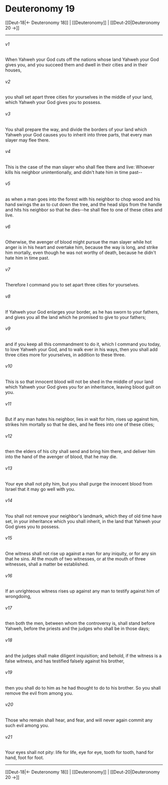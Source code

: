 # Deuteronomy 19

[[Deut-18|← Deuteronomy 18]] | [[Deuteronomy]] | [[Deut-20|Deuteronomy 20 →]]
***



###### v1 
When Yahweh your God cuts off the nations whose land Yahweh your God gives you, and you succeed them and dwell in their cities and in their houses, 

###### v2 
you shall set apart three cities for yourselves in the middle of your land, which Yahweh your God gives you to possess. 

###### v3 
You shall prepare the way, and divide the borders of your land which Yahweh your God causes you to inherit into three parts, that every man slayer may flee there. 

###### v4 
This is the case of the man slayer who shall flee there and live: Whoever kills his neighbor unintentionally, and didn't hate him in time past-- 

###### v5 
as when a man goes into the forest with his neighbor to chop wood and his hand swings the ax to cut down the tree, and the head slips from the handle and hits his neighbor so that he dies--he shall flee to one of these cities and live. 

###### v6 
Otherwise, the avenger of blood might pursue the man slayer while hot anger is in his heart and overtake him, because the way is long, and strike him mortally, even though he was not worthy of death, because he didn't hate him in time past. 

###### v7 
Therefore I command you to set apart three cities for yourselves. 

###### v8 
If Yahweh your God enlarges your border, as he has sworn to your fathers, and gives you all the land which he promised to give to your fathers; 

###### v9 
and if you keep all this commandment to do it, which I command you today, to love Yahweh your God, and to walk ever in his ways, then you shall add three cities more for yourselves, in addition to these three. 

###### v10 
This is so that innocent blood will not be shed in the middle of your land which Yahweh your God gives you for an inheritance, leaving blood guilt on you. 

###### v11 
But if any man hates his neighbor, lies in wait for him, rises up against him, strikes him mortally so that he dies, and he flees into one of these cities; 

###### v12 
then the elders of his city shall send and bring him there, and deliver him into the hand of the avenger of blood, that he may die. 

###### v13 
Your eye shall not pity him, but you shall purge the innocent blood from Israel that it may go well with you. 

###### v14 
You shall not remove your neighbor's landmark, which they of old time have set, in your inheritance which you shall inherit, in the land that Yahweh your God gives you to possess. 

###### v15 
One witness shall not rise up against a man for any iniquity, or for any sin that he sins. At the mouth of two witnesses, or at the mouth of three witnesses, shall a matter be established. 

###### v16 
If an unrighteous witness rises up against any man to testify against him of wrongdoing, 

###### v17 
then both the men, between whom the controversy is, shall stand before Yahweh, before the priests and the judges who shall be in those days; 

###### v18 
and the judges shall make diligent inquisition; and behold, if the witness is a false witness, and has testified falsely against his brother, 

###### v19 
then you shall do to him as he had thought to do to his brother. So you shall remove the evil from among you. 

###### v20 
Those who remain shall hear, and fear, and will never again commit any such evil among you. 

###### v21 
Your eyes shall not pity: life for life, eye for eye, tooth for tooth, hand for hand, foot for foot.

***
[[Deut-18|← Deuteronomy 18]] | [[Deuteronomy]] | [[Deut-20|Deuteronomy 20 →]]
